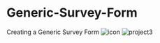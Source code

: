 # Generic-Survey-Form
Creating a Generic Survey Form
![icon](https://user-images.githubusercontent.com/105487471/222053997-75c87a0e-9ec5-4f52-8f50-238935634587.png)
![project3](https://user-images.githubusercontent.com/105487471/222055312-0db06cd6-614f-4faf-afc9-4b8b769ce17d.jpg)

